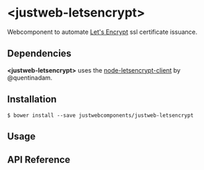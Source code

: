 # \<justweb-letsencrypt\>

Webcomponent to automate [Let's Encrypt](https://letsencrypt.org) ssl certificate issuance.

## Dependencies

**\<justweb-letsencrypt\>** uses the [node-letsencrypt-client](https://github.com/quentinadam/node-letsencrypt-client) by @quentinadam.

## Installation

```
$ bower install --save justwebcomponents/justweb-letsencrypt
```

## Usage


## API Reference


